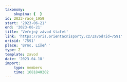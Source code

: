 ```yaml
---
taxonomy:
    skupina: {  }
id: 2023-race_1959
start: '2023-06-21'
end: '2023-06-21'
title: 'Veřejný závod štafet'
link: 'https://oris.orientacnisporty.cz/Zavod?id=7591'
orisid: '7591'
place: 'Brno, Líšeň '
type: Z
template: zavod
date: '2023-04-18'
import:
    type: members
    time: 1681840202
---
```


